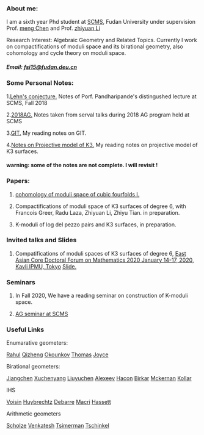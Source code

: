 ### About me:
I am a sixth year Phd student at [SCMS](http://www.scms.fudan.edu.cn/), Fudan University under supervision Prof. [meng Chen](http://homepage.fudan.edu.cn/mchen/) and Prof. [zhiyuan Li](http://homepage.fudan.edu.cn/zhiyuanli/?winzoom=1)

Research Interest: Algebraic Geometry and Related Topics. Currently I work on compactifications of moduli space and its birational geometry, also  cohomology and cycle theory on moduli space.

##### Email: fsi15@fudan.deu.cn

### Some Personal Notes:

1.<a href=" https://changfeng1992.github.io/SiFei/Rahul's _talk.pdf" target="_blank">Lehn's conjecture.</a>
Notes of Porf. Pandharipande's distingushed lecture at SCMS, Fall 2018 

2.<a href=" https://changfeng1992.github.io/SiFei/AG_2018_program.pdf" target="_blank">2018AG.</a>
Notes taken from serval talks during 2018 AG program held at SCMS

3.<a href=" https://changfeng1992.github.io/SiFei/Notes_GIT.pdf" target="_blank">GIT.</a>
My reading notes on GIT.

4.<a href=" https://changfeng1992.github.io/SiFei/Reading_Notes_on_projective_model_of__K3.pdf.pdf" target="_blank">Notes on Projective model of K3.</a> My reading notes on projective model of K3 surfaces.

#### warning: some of the notes are not complete. I will revisit !

### Papers:

1. <a href=" https://changfeng1992.github.io/SiFei/cohomology_I.pdf" target="_blank">cohomology of moduli space of cubic fourfolds I.</a>

2. Compactifications of moduli space of K3 surfaces of degree 6, with Francois Greer, Radu Laza, Zhiyuan Li, Zhiyu Tian. in preparation.

3. K-moduli of log del pezzo pairs and K3 surfaces, in preparation.


### Invited talks and Slides

1. Compatifications of moduli spaces of K3 surfaces of degree 6, [East Asian Core Doctoral Forum on Mathematics 2020
January 14-17, 2020, Kavli IPMU, Tokyo](https://www.ms.u-tokyo.ac.jp/~yasuyuki/eacdfm2020.htm)
 <a href=" https://changfeng1992.github.io/SiFei/Tyoko_Si.pdf" target="_blank">Slide.</a>


### Seminars

1. In Fall 2020, We have a reading seminar on construction of K-moduli space.


2. [AG seminar at SCMS](http://www.scms.fudan.edu.cn/Data/List/Fudan-SCMS.html) 


### Useful Links

Enumarative geometers:

[Rahul](https://people.math.ethz.ch/~rahul/)
[Qizheng](http://bicmr.pku.edu.cn/~qizheng/#)
[Okounkov](http://www.math.columbia.edu/~okounkov/)
[Thomas](http://wwwf.imperial.ac.uk/~rpwt/)
[Joyce](http://people.maths.ox.ac.uk/joyce/)

Birational geometers:

[Jiangchen](http://homepage.fudan.edu.cn/chenjiang/)
[Xuchenyang](https://web.math.princeton.edu/~chenyang/)
[Liuyuchen](https://web.math.princeton.edu/~yuchenl/)
[Alexeev](http://alpha.math.uga.edu/~valery/)
[Hacon](http://www.math.utah.edu/~hacon/)
[Birkar](https://www.dpmms.cam.ac.uk/~cb496/)
[Mckernan](http://www.math.ucsd.edu/~jmckerna/)
[Kollar](https://web.math.princeton.edu/~kollar/)

IHS 

[Voisin](https://webusers.imj-prg.fr/~claire.voisin/)
[Huybrechtz](http://www.math.uni-bonn.de/~huybrech/)
[Debarre](https://webusers.imj-prg.fr/olivier.debarre)
[Macri](https://www.imo.universite-paris-saclay.fr/~macri/)
[Hassett](http://www.math.brown.edu/~bhassett/)

Arithmetic geometers

[Scholze](http://www.math.uni-bonn.de/people/scholze/)
[Venkatesh](http://math.stanford.edu/~akshay/)
[ Tsimerman](http://www.math.toronto.edu/~jacobt/)
[Tschinkel](https://cims.nyu.edu/~tschinke/)
